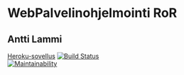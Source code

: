 # WebPalvelinohjelmointi RoR

## Antti Lammi

[Heroku-sovellus](https://blooming-ocean-15693.herokuapp.com/breweries)
[![Build Status](https://travis-ci.org/AnttiLammi/wadror.svg?branch=master)](https://travis-ci.org/AnttiLammi/wadror)   
[![Maintainability](https://api.codeclimate.com/v1/badges/4a8f39554bd8a17bb33b/maintainability)](https://codeclimate.com/github/AnttiLammi/wadror/maintainability)    
